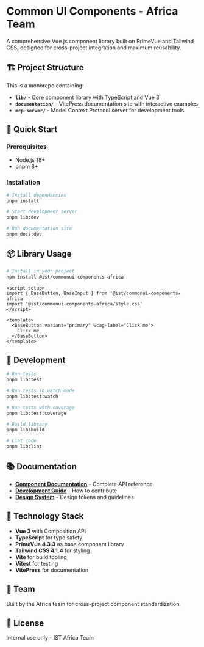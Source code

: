 # Common UI Components - Africa Team

A comprehensive Vue.js component library built on PrimeVue and Tailwind CSS, designed for cross-project integration and maximum reusability.

## 🏗️ Project Structure

This is a monorepo containing:

- **`lib/`** - Core component library with TypeScript and Vue 3
- **`documentation/`** - VitePress documentation site with interactive examples
- **`mcp-server/`** - Model Context Protocol server for development tools

## 🚀 Quick Start

### Prerequisites

- Node.js 18+
- pnpm 8+

### Installation

```bash
# Install dependencies
pnpm install

# Start development server
pnpm lib:dev

# Run documentation site
pnpm docs:dev
```

## 📦 Library Usage

```bash
# Install in your project
npm install @ist/commonui-components-africa
```

```vue
<script setup>
import { BaseButton, BaseInput } from '@ist/commonui-components-africa'
import '@ist/commonui-components-africa/style.css'
</script>

<template>
  <BaseButton variant="primary" wcag-label="Click me">
    Click me
  </BaseButton>
</template>
```

## 🧪 Development

```bash
# Run tests
pnpm lib:test

# Run tests in watch mode
pnpm lib:test:watch

# Run tests with coverage
pnpm lib:test:coverage

# Build library
pnpm lib:build

# Lint code
pnpm lib:lint
```

## 📚 Documentation

- **[Component Documentation](./documentation/)** - Complete API reference
- **[Development Guide](./documentation/docs/contribute/)** - How to contribute
- **[Design System](./documentation/docs/theme/)** - Design tokens and guidelines

## 🎨 Technology Stack

- **Vue 3** with Composition API
- **TypeScript** for type safety
- **PrimeVue 4.3.3** as base component library
- **Tailwind CSS 4.1.4** for styling
- **Vite** for build tooling
- **Vitest** for testing
- **VitePress** for documentation

## 🏢 Team

Built by the Africa team for cross-project component standardization.

## 📄 License

Internal use only - IST Africa Team 